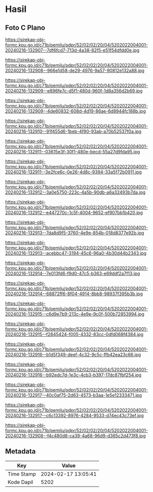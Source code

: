 # Hasil

## Foto C Plano

https://sirekap-obj-formc.kpu.go.id/c71b/pemilu/pdpr/52/02/02/20/04/5202022004001-20240216-132907--7df6fcd7-713d-4a38-82f5-e51f54dfdd0e.jpg

https://sirekap-obj-formc.kpu.go.id/c71b/pemilu/pdpr/52/02/02/20/04/5202022004001-20240216-132908--966e1d58-de29-4976-9a57-90812e132a88.jpg

https://sirekap-obj-formc.kpu.go.id/c71b/pemilu/pdpr/52/02/02/20/04/5202022004001-20240216-132909--e896fe7c-d5f1-480d-960f-1d8a356d2b69.jpg

https://sirekap-obj-formc.kpu.go.id/c71b/pemilu/pdpr/52/02/02/20/04/5202022004001-20240216-132909--4de60832-608d-4d19-86ae-6d8944fc188b.jpg

https://sirekap-obj-formc.kpu.go.id/c71b/pemilu/pdpr/52/02/02/20/04/5202022004001-20240216-132910--91f455d6-1beb-4f90-93ab-a70b52537f0a.jpg

https://sirekap-obj-formc.kpu.go.id/c71b/pemilu/pdpr/52/02/02/20/04/5202022004001-20240216-132911--03615e3f-30f1-480e-becd-55a27d9fda95.jpg

https://sirekap-obj-formc.kpu.go.id/c71b/pemilu/pdpr/52/02/02/20/04/5202022004001-20240216-132911--3e2fce6c-0e26-4d8c-9394-33a5f72b0911.jpg

https://sirekap-obj-formc.kpu.go.id/c71b/pemilu/pdpr/52/02/02/20/04/5202022004001-20240216-132912--3a0e5750-223c-4a5b-90db-a6a32493b7da.jpg

https://sirekap-obj-formc.kpu.go.id/c71b/pemilu/pdpr/52/02/02/20/04/5202022004001-20240216-132912--e447270c-1c5f-4004-9652-ef907bb1b420.jpg

https://sirekap-obj-formc.kpu.go.id/c71b/pemilu/pdpr/52/02/02/20/04/5202022004001-20240216-132913--7da8d9f5-3760-4e9e-854b-018d8377e92b.jpg

https://sirekap-obj-formc.kpu.go.id/c71b/pemilu/pdpr/52/02/02/20/04/5202022004001-20240216-132913--acebbc47-3194-45c6-96a0-4b30d44b2343.jpg

https://sirekap-obj-formc.kpu.go.id/c71b/pemilu/pdpr/52/02/02/20/04/5202022004001-20240216-132914--7e013fd6-f9d0-47c5-b363-e69ddf2a7f13.jpg

https://sirekap-obj-formc.kpu.go.id/c71b/pemilu/pdpr/52/02/02/20/04/5202022004001-20240216-132914--68872ff6-8f04-4914-8bb8-98937f395b3b.jpg

https://sirekap-obj-formc.kpu.go.id/c71b/pemilu/pdpr/52/02/02/20/04/5202022004001-20240216-132915--c6d9e7b9-213c-4e9e-9c0f-500b72853994.jpg

https://sirekap-obj-formc.kpu.go.id/c71b/pemilu/pdpr/52/02/02/20/04/5202022004001-20240216-132915--f2845424-f005-4332-83cc-0dfd068f4384.jpg

https://sirekap-obj-formc.kpu.go.id/c71b/pemilu/pdpr/52/02/02/20/04/5202022004001-20240216-132916--b1d5f349-deef-4c32-9c5c-ffb42ea23c66.jpg

https://sirekap-obj-formc.kpu.go.id/c71b/pemilu/pdpr/52/02/02/20/04/5202022004001-20240216-132916--b92edc7d-1e3c-4cb3-b397-17dc87fbf254.jpg

https://sirekap-obj-formc.kpu.go.id/c71b/pemilu/pdpr/52/02/02/20/04/5202022004001-20240216-132917--40c0af75-2d63-4573-b3aa-1e5e12333471.jpg

https://sirekap-obj-formc.kpu.go.id/c71b/pemilu/pdpr/52/02/02/20/04/5202022004001-20240216-132917--c6c13392-8976-4284-9533-d74ec43c73ef.jpg

https://sirekap-obj-formc.kpu.go.id/c71b/pemilu/pdpr/52/02/02/20/04/5202022004001-20240216-132908--f4c480d8-ca39-4a68-96d9-d365c2d473f8.jpg


## Metadata

| Key        | Value               |
| ---------- | ------------------- |
| Time Stamp | 2024-02-17 13:05:41 |
| Kode Dapil | 5202                |



